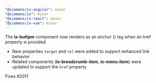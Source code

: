 ```yaml
---
"@siemens/ix-angular": minor
"@siemens/ix": minor
"@siemens/ix-react": minor
"@siemens/ix-vue": minor
---
```


The **ix-buttpm** component now renders as an anchor (<a>) tag when an href property is provided

- New properties `target` and `rel` were added to support enhanced link behavior
- Related components (**ix-breadcrumb-item**, **ix-menu-item**) were updated to support the `href` property

Fixes #2011
